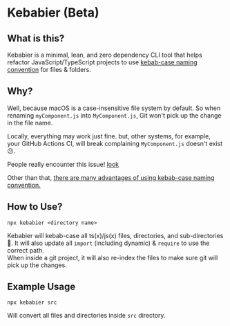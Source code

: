 # Kebabier (Beta)

## What is this?

Kebabier is a minimal, lean, and zero dependency CLI tool that helps refactor JavaScript/TypeScript projects to use [kebab-case naming convention](https://en.wikipedia.org/wiki/Letter_case#Kebab_case) for files & folders.

## Why?

Well, because macOS is a case-insensitive file system by default.
So when renaming `myComponent.js` into `MyComponent.js`, Git won't pick up the change in the file name.

Locally, everything may work just fine. but, other systems, for example, your GitHub Actions CI, will break complaining `MyComponent.js` doesn't exist 😕.

People really encounter this issue! [look](https://twitter.com/kentcdodds/status/1249870276688371713?lang=en)

Other than that, [there are many advantages of using kebab-case naming convention.](https://www.reddit.com/r/javascript/comments/bfavm7/i_switched_to_all_lowercase_file_names_and_i_love/)

## How to Use?

`npx kebabier <directory name>`

Kebabier will kebab-case all ts(x)/js(x) files, directories, and sub-directories 🚀.
It will also update all `import` (including dynamic) & `require` to use the correct path.  
When inside a git project, it will also re-index the files to make sure git will pick up the changes.

## Example Usage

`npx kebabier src`

Will convert all files and directories inside `src` directory.
